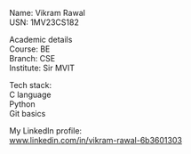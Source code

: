 Name: Vikram Rawal  
USN: 1MV23CS182

Academic details   
Course: BE  
Branch: CSE  
Institute: Sir MVIT  

Tech stack:  
C language  
Python  
Git basics  

My LinkedIn profile:  
www.linkedin.com/in/vikram-rawal-6b3601303 
